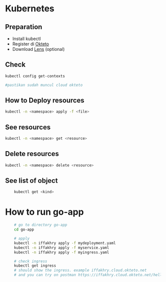 # Kubernetes

## Preparation

- Install kubectl
- Register di [Okteto](https://cloud.okteto.com/#/login)
- Download [Lens](https://k8slens.dev/) (optional)

## Check

```bash
kubectl config get-contexts

#pastikan sudah muncul cloud okteto
```

## How to Deploy resources

```bash
kubectl -n <namespace> apply -f <file>
```

## See resources

```bash
kubectl -n <namespace> get <resource>
```

## Delete resources

```bash
kubectl -n <namespace> delete <resource>
```

## See list of object
```bash
    kubectl get <kind>
```

# How to run go-app
```bash
    # go to directory go-app
    cd go-app

    # apply
    kubectl -n iffakhry apply -f mydeployment.yaml
    kubectl -n iffakhry apply -f myservice.yaml
    kubectl -n iffakhry apply -f myingress.yaml

    # check ingress
    kubectl get ingress
    # should show the ingress. example iffakhry.cloud.okteto.net
    # and you can try on postman https://iffakhry.cloud.okteto.net/hello

```